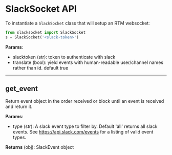 # SlackSocket API

To instantiate a `SlackSocket` class that will setup an RTM websocket:

```python
from slacksocket import SlackSocket
s = SlackSocket('<slack-token>')
```

**Params**:

* slacktoken (str): token to authenticate with slack
* translate (bool): yield events with human-readable user/channel names rather than id. default true

****

## get_event

Return event object in the order received or block until an event is received and return it.

**Params**:

* type (str): A slack event type to filter by. Default 'all' returns all slack events. See https://api.slack.com/events for a listing of valid event types.

**Returns** (obj): SlackEvent object
